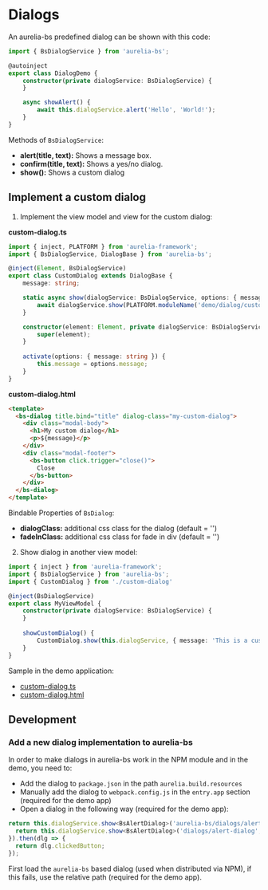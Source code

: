 # Dialogs

An aurelia-bs predefined dialog can be shown with this code:

```typescript
import { BsDialogService } from 'aurelia-bs';

@autoinject
export class DialogDemo {
    constructor(private dialogService: BsDialogService) {
    }

    async showAlert() {
        await this.dialogService.alert('Hello', 'World!');
    }
}
```

Methods of `BsDialogService`:

- **alert(title, text):** Shows a message box. 
- **confirm(title, text):** Shows a yes/no dialog.
- **show():** Shows a custom dialog

## Implement a custom dialog

1. Implement the view model and view for the custom dialog:

**custom-dialog.ts**

```typescript
import { inject, PLATFORM } from 'aurelia-framework';
import { BsDialogService, DialogBase } from 'aurelia-bs';

@inject(Element, BsDialogService)
export class CustomDialog extends DialogBase {
    message: string;

    static async show(dialogService: BsDialogService, options: { message: string }) {
        await dialogService.show(PLATFORM.moduleName('demo/dialog/custom-dialog'), options);
    }

    constructor(element: Element, private dialogService: BsDialogService) {
        super(element);
    }
    
    activate(options: { message: string }) {
        this.message = options.message;
    }
}
```

**custom-dialog.html**

```html
<template>
  <bs-dialog title.bind="title" dialog-class="my-custom-dialog">
    <div class="modal-body">
      <h1>My custom dialog</h1>
      <p>${message}</p>
    </div>
    <div class="modal-footer">
      <bs-button click.trigger="close()">
        Close
      </bs-button>
    </div>
  </bs-dialog>
</template>
```

Bindable Properties of `BsDialog`:
- **dialogClass:** additional css class for the dialog (default = '')
- **fadeInClass:** additional css class for fade in div (default = '')

2. Show dialog in another view model:

```typescript
import { inject } from 'aurelia-framework';
import { BsDialogService } from 'aurelia-bs';
import { CustomDialog } from './custom-dialog'

@inject(BsDialogService)
export class MyViewModel {
    constructor(private dialogService: BsDialogService) {
    }
    
    showCustomDialog() {
        CustomDialog.show(this.dialogService, { message: 'This is a custom dialog.' });
    }
}
```

Sample in the demo application:

- [custom-dialog.ts](https://github.com/RSuter/aurelia-bs/blob/master/src/demo/dialog/custom-dialog.ts)
- [custom-dialog.html](https://github.com/RSuter/aurelia-bs/blob/master/src/demo/dialog/custom-dialog.html)

## Development

### Add a new dialog implementation to aurelia-bs

In order to make dialogs in aurelia-bs work in the NPM module and in the demo, you need to: 

- Add the dialog to `package.json` in the path `aurelia.build.resources`
- Manually add the dialog to `webpack.config.js` in the `entry.app` section (required for the demo app)
- Open a dialog in the following way (required for the demo app): 

```typescript
return this.dialogService.show<BsAlertDialog>('aurelia-bs/dialogs/alert-dialog', options).catch(() => {
  return this.dialogService.show<BsAlertDialog>('dialogs/alert-dialog', options);
}).then(dlg => {
  return dlg.clickedButton;
});
```

First load the `aurelia-bs` based dialog (used when distributed via NPM), if this fails, use the relative path (required for the demo app). 
